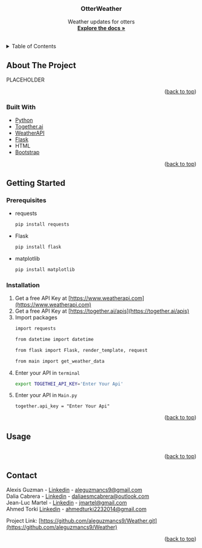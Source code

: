 
<a name="readme-top"></a>




<!-- PROJECT LOGO -->
<br />
<div align="center">
  <a href="https://github.com/aleguzmancs9/Weather">
    
  </a>

<h3 align="center">OtterWeather</h3>

  <p align="center">
Weather updates for otters
    <br />
    <a href="https://github.com/aleguzmancs9/Weather.git"><strong>Explore the docs »</strong></a>
    <br />
    <br />
  </p>
</div>



<!-- TABLE OF CONTENTS -->
<details>
  <summary>Table of Contents</summary>
  <ol>
    <li>
      <a href="#about-the-project">About The Project</a>
      <ul>
        <li><a href="#built-with">Built With</a></li>
      </ul>
    </li>
    <li>
      <a href="#getting-started">Getting Started</a>
      <ul>
        <li><a href="#prerequisites">Prerequisites</a></li>
        <li><a href="#installation">Installation</a></li>
      </ul>
    </li>
    <li><a href="#usage">Usage</a></li>
    <li><a href="#contact">Contact</a></li>
  
  </ol>
</details>



<!-- ABOUT THE PROJECT -->
## About The Project
PLACEHOLDER


<p align="right">(<a href="#readme-top">back to top</a>)</p>



### Built With

* [Python][Python-url]
* [Together.ai][Together-url]
* [WeatherAPI][WeatherAPI-url]
* [Flask][Flask-url]
* HTML
* [Bootstrap][Bootstrap-url]

<p align="right">(<a href="#readme-top">back to top</a>)</p>



<!-- GETTING STARTED -->
## Getting Started

### Prerequisites
* requests
  ```sh
  pip install requests
  ```
* Flask
  ```sh
  pip install flask
  ```
* matplotlib
  ```sh
  pip install matplotlib
  ```

### Installation

1. Get a free API Key at [https://www.weatherapi.com](https://www.weatherapi.com)
1. Get a free API Key at [https://together.ai/apis](https://together.ai/apis)
2. Import packages
   ```sh
   import requests
   ```
   ```sh
   from datetime import datetime
   ```
   ```sh
   from flask import Flask, render_template, request
   ```
   ```sh
   from main import get_weather_data
   ```
3. Enter your API in `terminal`
   ```bash
   export TOGETHEI_API_KEY='Enter Your Api'
   ```
4. Enter your API in `Main.py`
   ```reflex
   together.api_key = "Enter Your Api"
   ```

<p align="right">(<a href="#readme-top">back to top</a>)</p>



<!-- USAGE EXAMPLES -->
## Usage

<div style="display: flex;">
  
</div>





<p align="right">(<a href="#readme-top">back to top</a>)</p>


<!-- CONTACT -->
## Contact

Alexis Guzman - [Linkedin](https://www.linkedin.com/in/alexis-guzman-cs9/) - aleguzmancs9@gmail.com
<br>Dalia Cabrera - [Linkedin](https://www.linkedin.com/in/dalia-c-4754a4247/) - daliaesmcabrera@outlook.com
<br>Jean-Luc Martel - [Linkedin](https://www.linkedin.com/in/jean-luc-martel-csumb/) - jmartel@gmail.com
<br>Ahmed Torki [Linkedin](https://www.linkedin.com/in/ahmed-turki-6a8062120/) - ahmedturki2232014@gmail.com


Project Link: [https://github.com/aleguzmancs9/Weather.git](https://github.com/aleguzmancs9/Weather)




<p align="right">(<a href="#readme-top">back to top</a>)</p>






<!-- MARKDOWN LINKS & IMAGES -->
<!-- https://www.markdownguide.org/basic-syntax/#reference-style-links -->


[linkedin-shield]: https://img.shields.io/badge/-LinkedIn-black.svg?style=for-the-badge&logo=linkedin&colorB=555
[linkedin-url]: linkedin.com/in/alexis-guzman-cs9
[Together.ai]: https://images.squarespace-cdn.com/content/v1/6358bea282189a0adf57fe16/f0f7f485-91ef-47f6-b67c-305c10d73b59/together.ai+logo.png?format=1500w
[Together-url]: https://together.ai/
[Python-url]: https://www.python.org/
[WeatherAPI-url]: https://www.weatherapi.com/
[Flask-url]: https://flask.palletsprojects.com/en/3.0.x/
[Bootstrap-url]: https://getbootstrap.com/
